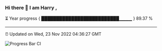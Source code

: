 ### Hi there 👋 I am Harry , 

⏳ Year progress { ██████████████████████████▁▁▁▁ } 89.37 %

---

⏰ Updated on Wed, 23 Nov 2022 04:36:27 GMT

![Progress Bar CI](https://github.com/duykhang68/duykhang68/workflows/Progress%20Bar%20CI/badge.svg)
